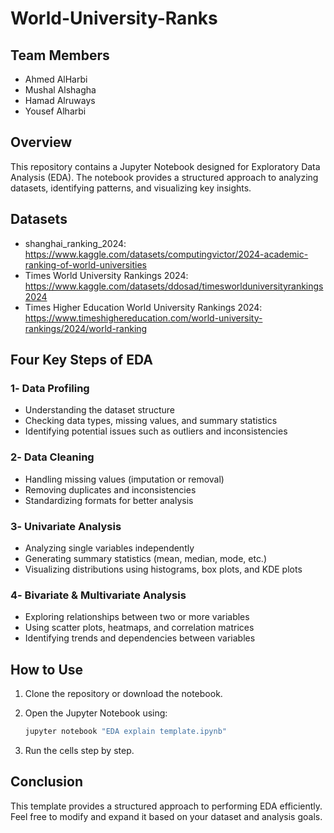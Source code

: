 # World-University-Ranks
## Team Members 
- Ahmed AlHarbi
- Mushal Alshagha
- Hamad Alruways
- Yousef Alharbi
## Overview
This repository contains a Jupyter Notebook designed for Exploratory Data Analysis (EDA). The notebook provides a structured approach to analyzing datasets, identifying patterns, and visualizing key insights.
## Datasets
- shanghai_ranking_2024: https://www.kaggle.com/datasets/computingvictor/2024-academic-ranking-of-world-universities
- Times World University Rankings 2024: https://www.kaggle.com/datasets/ddosad/timesworlduniversityrankings2024
- Times Higher Education World University Rankings 2024: https://www.timeshighereducation.com/world-university-rankings/2024/world-ranking
## Four Key Steps of EDA
### 1️- Data Profiling  
- Understanding the dataset structure  
- Checking data types, missing values, and summary statistics  
- Identifying potential issues such as outliers and inconsistencies  

### 2️- Data Cleaning  
- Handling missing values (imputation or removal)  
- Removing duplicates and inconsistencies  
- Standardizing formats for better analysis  

### 3️- Univariate Analysis  
- Analyzing single variables independently  
- Generating summary statistics (mean, median, mode, etc.)  
- Visualizing distributions using histograms, box plots, and KDE plots  

### 4️- Bivariate & Multivariate Analysis  
- Exploring relationships between two or more variables  
- Using scatter plots, heatmaps, and correlation matrices  
- Identifying trends and dependencies between variables  
## How to Use  
1. Clone the repository or download the notebook.  
2. Open the Jupyter Notebook using:  

   ```bash
   jupyter notebook "EDA explain template.ipynb"
   ```
   
3. Run the cells step by step.

## Conclusion 
This template provides a structured approach to performing EDA efficiently. Feel free to modify and expand it based on your dataset and analysis goals.  
